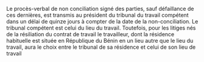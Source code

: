 Le procès-verbal de non conciliation signé des parties, sauf défaillance de ces dernières, est transmis au président du tribunal du travail compétent dans un délai de quinze jours à compter de la date de la non-conciliation.
Le tribunal compétent est celui du lieu du travail. Toutefois, pour les litiges nés de la résiliation du contrat de travail le travailleur, dont la résidence habituelle est située en République du Bénin en un lieu autre que le lieu du travail, aura le choix entre le tribunal de sa résidence et celui de son lieu de travail